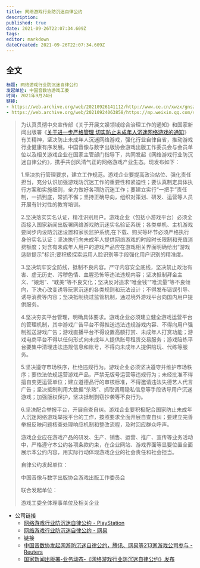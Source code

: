 ```yaml
---
title: 网络游戏行业防沉迷自律公约
description: 
published: true
date: 2021-09-26T22:07:34.609Z
tags:
editor: markdown
dateCreated: 2021-09-26T22:07:34.609Z
---
```


## 全文

```YAML
标题: 网络游戏行业防沉迷自律公约
发起单位: 中国音数协游戏工委
时间: 2021年9月24日
链接:
- https://web.archive.org/web/20210926141112/http://www.ce.cn/xwzx/gnsz/gdxw/202109/24/t20210924_36944699.shtml
- https://web.archive.org/web/20210924063858/https://mp.weixin.qq.com/s/GMaQqg7F82zbutPzXOP8zw
```

> 为认真贯彻中央宣传部《关于开展文娱领域综合治理工作的通知》和国家新闻出版署《[关于进一步严格管理 切实防止未成年人沉迷网络游戏的通知](/rule/关于进一步严格管理%20切实防止未成年人沉迷网络游戏的通知.md)》有关精神，坚决防止未成年人沉迷网络游戏，强化行业自律自省，推动游戏行业健康有序发展。中国音像与数字出版协会游戏出版工作委员会与会员单位以及相关游戏企业在国家主管部门指导下，共同发起《网络游戏行业防沉迷自律公约》，携手共创风清气正的网络游戏产业生态。现发布如下：
>
> 1.坚决执行管理要求，建立工作规范。游戏企业要提高政治站位、强化责任担当，充分认识加强游戏防沉迷工作的重要性和紧迫性；要认真制定具体执行方案和实施细则，全力做好各项防沉迷工作；要建立实行“一把手”责任制，一抓到底，常抓不懈；坚持正确导向，组织对策划、研发、运营等人员开展有针对性的教育培训。
>
> 2.坚决落实实名认证，精准识别用户。游戏企业（包括小游戏平台）必须全面接入国家新闻出版署网络游戏防沉迷实名验证系统；各类单机、主机游戏要同步内设防沉迷设置和家长监护系统,在下载、购买等环节必须严格执行身份实名认证；坚决执行向未成年人提供网络游戏的时段时长限制和充值消费额度；对含有未成年人用户的游戏产品应在游戏相关界面明确给出“游戏适龄提示”标识;要积极探索运用人脸识别等手段强化用户识别的精准度。
>
> 3.坚决筑牢安全防线，抵制不良内容。严守内容安全底线，坚决禁止政治有害、虚无历史、污秽色情、血腥恐怖等违法违规内容；坚决抵制拜金主义、“娘炮”、“耽美”等不良文化；坚决反对追求“唯金钱”“唯流量”等不良倾向，下决心改变诱导玩家沉迷的各类规则和玩法设计；不得发布错误引导、诱导消费等内容；坚决抵制绕过监管机制，通过境外游戏平台向国内用户提供服务。
>
> 4.坚决夯实平台管理，明确具体要求。游戏企业必须建立健全游戏运营平台的管理机制，其中游戏广告平台不得推送违法违规游戏内容、不得向用户强制推送游戏广告；游戏直播平台不得设置高额打赏、未成年人打赏功能；游戏电商平台不得以任何形式向未成年人提供账号租赁交易服务；游戏陪练平台要集中清理违法违规信息和账号，不得向未成年人提供陪玩、代练等服务。
>
> 5.坚决遵守市场秩序，杜绝违规行为。游戏企业必须坚决遵守并维护市场秩序；要依法依规运营游戏产品，严禁无版号运营等违规行为；未经批准不得擅自变更运营单位；建立道德品行的审核标准，不得邀请违法失德艺人代言广告；坚决抵制利用大数据“杀熟”、抓取调用隐私信息等手段诱导用户沉迷游戏；加强版权保护，坚决抵制剽窃抄袭等不良行为。
>
> 6.坚决配合举报平台，开展自查自纠。游戏企业要积极配合国家防止未成年人沉迷网络游戏举报平台的工作，按照要求全面开展自查自纠；要建立完善举报反映问题核查处理响应机制和整改流程，及时回应群众呼声。
>
> 游戏企业应在游戏产品的研发、生产、销售、运营、推广、宣传等业务活动中，严格遵守本公约各项条款约束，在企业网站、游戏界面等显要位置全面展示本公约内容，用实际行动体现游戏企业的社会责任和社会担当。
>
> 自律公约发起单位：
>
> 中国音像与数字出版协会游戏出版工作委员会
>
> 联合发起单位：
>
> 游戏工委全体理事单位及相关企业

+ 公司链接
    + [网络游戏行业防沉迷自律公约 - PlayStation](https://web.archive.org/web/20211204011226/https://www.playstation.com/zh-hans-cn/legal/self-discipline/)
    + [网络游戏行业防沉迷自律公约 - 网易](https://web.archive.org/web/20211115130247/https://game.163.com/fcm/)
    + 链接
    + [中国音数协发起网游防沉迷自律公约，腾讯、网易等213家游戏公司参与 - Reuters](https://web.archive.org/web/20210926141748/https://www.reuters.com/article/china-online-games-regs-0924-idCNKBS2GK0BT?edition-redirect=in)
    + [国家新闻出版署-业务动态-《网络游戏行业防沉迷自律公约》发布](https://web.archive.org/web/20210927112743/http://www.nppa.gov.cn/nppa/contents/280/99194.shtml)
